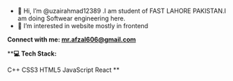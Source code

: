 - 👋 Hi, I’m @uzairahmad12389 .I am student of FAST LAHORE PAKISTAN.I am doing Softwear engineering here.
- 👀 I’m interested in website mostly in frontend

**Connect with me:
  mr.afzal606@gmail.com**


  
****💻 Tech Stack:**


C++ CSS3 HTML5 JavaScript React **

<!---
uzairahmad12389/uzairahmad12389 is a ✨ special ✨ repository because its `README.md` (this file) appears on your GitHub profile.
You can click the Preview link to take a look at your changes.
--->
